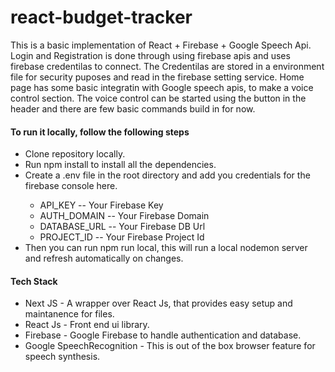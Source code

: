 # react-budget-tracker
<p>This is a basic implementation of React + Firebase + Google Speech Api. Login and Registration is done through using firebase apis and uses firebase credentilas to connect.
The Credentilas are stored in a environment file for security puposes and read in the firebase setting service. Home page has some basic integratin with Google speech apis, to make a voice control section. The voice control can be started using the button in the header and there are few basic commands build in for now.
</p>

<h4>To run it locally, follow the following steps</h4>
<ul>
   <li>Clone repository locally.</li>
   <li>Run npm install to install all the dependencies.</li>
   <li>Create a .env file in the root directory and add you credentials for the firebase console here.</li>
      <ul>
         <li>API_KEY -- Your Firebase Key</li>
         <li>AUTH_DOMAIN -- Your Firebase Domain</li>
         <li>DATABASE_URL -- Your Firebase DB Url</li>
         <li>PROJECT_ID --  Your Firebase Project Id</li>
      </ul>
   <li>Then you can run npm run local, this will run a local nodemon server and refresh automatically on changes.</li>
</ul>

<h4>Tech Stack</h4>
<ul>
  <li>Next JS - A wrapper over React Js, that provides easy setup and maintanence for files.</li>
  <li>React Js - Front end ui library.</li>
  <li>Firebase - Google Firebase to handle authentication and database.</li>
  <li>Google SpeechRecognition - This is out of the box browser feature for speech synthesis.</li>
</ul>

